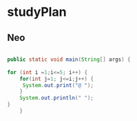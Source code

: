 # studyPlan
## Neo
```Java

public static void main(String[] args) {
 
for (int i =1;i<=5; i++) {
	for(int j=1; j<=i;j++) {
	 System.out.print("@ ");	
	}
	System.out.println(" ");
}
	}

```
